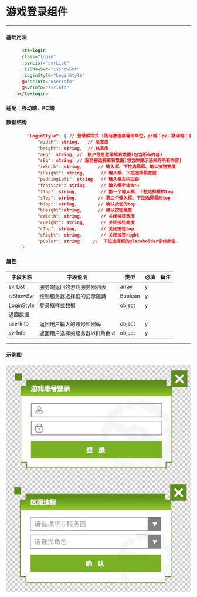 # 游戏登录组件
----
#### 基础用法
``` html
      <te-login
      class="login"
      :svrList="svrList"
      :isShowSvr="isShowSvr"
      :LoginStyle="LoginStyle"
      @userInfo="userInfo"
      @svrInfo="svrInfo"
    ></te-login>
```
#### 适配：移动端、PC端
#### 数据结构
``` json 
        "LoginStyle": { // 登录框样式 (所有数值都需带单位，pc端：px；移动端：实际宽度/32rem)
            "width": string,   // 总宽度 
            "height": string,  // 总高度
            "aBg": string, //  账户信息登录框背景图(包含所有内容)
            "sBg": string, // 服务器选择框背景图(包含除提示语外的所有内容)
            "iWidth": string,      // 输入框、下拉选择框、确认按钮宽度
            "iHeight": string,      // 输入框、下拉选择框宽度
            "paddingLeft": string,  // 输入框左内边距
            "fontSize": string,     // 输入框字体大小
            "fTop": string,         // 第一个输入框、下拉选择框的top
            "sTop": string,        // 第二个输入框、下拉选择框的top
            "bTop": string,        // 确认按钮的top
            "bHeight":string,      // 确认按钮高度
            "cWidth": string,       // 关闭按钮宽度
            "cHeight": string,      // 关闭按钮高度
            "cTop": string,         // 关闭按钮top
            "cRight": string,       // 关闭按钮right
            "pColor": string     //  下拉选择框的placeholder字体颜色
      }
```
#### 属性
| 字段名称 | 字段说明 | 类型 | 必填 | 备注 |
| ------ | ------ | ------ | ------ | ------ |
| svrList | 服务端返回的游戏服务器列表 | array | y |
| isShowSvr | 控制服务器选择框的显示隐藏 | Boolean | y |
| LoginStyle | 登录框样式数据 | object | y | |
|返回数据|
| userInfo | 返回用户输入的账号和密码 | object | y | |
| svrInfo | 返回用户选择的服务器id和角色id | object | y |

----
#### 示例图
![示例图](images/login.png)